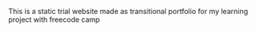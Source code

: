 This is a static trial website made as transitional portfolio for  my learning project with freecode camp
